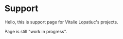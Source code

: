 # Support


Hello, this is support page for Vitalie Lopatiuc's projects.

Page is still "work in progress".

